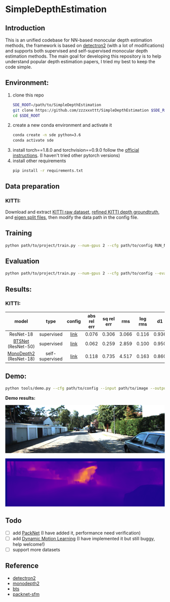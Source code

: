 # SimpleDepthEstimation

## Introduction

This is an unified codebase for NN-based monocular depth estimation methods, the framework is based on [detectron2](https://github.com/facebookresearch/detectron2) (with a lot of modifications) and supports both supervised and self-supervised monocular depth estimation methods. The main goal for developing this repository is to help understand popular depth estimation papers, I tried my best to keep the code simple.


## Environment:
1. clone this repo
   ```bash
   SDE_ROOT=/path/to/SimpleDepthEstimation
   git clone https://github.com/zzzxxxttt/SimpleDepthEstimation $SDE_ROOT
   cd $SDE_ROOT
   ```
2. create a new conda environment and activate it
   ```bash
   conda create -n sde python=3.6 
   conda activate sde
   ```
3. install torch==1.8.0 and torchvision==0.9.0 follow the [official instructions](https://pytorch.org/). (I haven't tried other pytorch versions)
4. install other requirements
   ```bash
   pip install -r requirements.txt
   ```


## Data preparation
### KITTI:
Download and extract [KITTI raw dataset](http://www.cvlibs.net/datasets/kitti/raw_data.php), [refined KITTI depth groundtruth](http://www.cvlibs.net/download.php?file=data_depth_annotated.zip), and [eigen split files](https://github.com/cleinc/bts/tree/master/train_test_inputs), then modify the data path in the config file.


## Training 
```bash
python path/to/project/train.py --num-gpus 2 --cfg path/to/config RUN_NAME run_name
```


## Evaluation
```bash
python path/to/project/train.py --num-gpus 2 --cfg path/to/config --eval MODEL.WEIGHTS /path/to/checkpoint_file
```


## Results:
### KITTI:
|         model          |      type       |                     config                      | abs rel err | sq rel err |  rms  | log rms |  d1   |  d2   |  d3   |
| :--------------------: | :-------------: | :---------------------------------------------: | :---------: | :--------: | :---: | :-----: | :---: | :---: | :---: |
|       ResNet-18        |   supervised    | [link](projects/Supervised/configs/resnet.yaml) |    0.076    |   0.306    | 3.066 |  0.116  | 0.936 | 0.990 | 0.998 |
|   [BTSNet](https://arxiv.org/abs/1907.10326) (ResNet-50)   |   supervised    |  [link](projects/Supervised/configs/bts.yaml)   |    0.062    |   0.259    | 2.859 |  0.100  | 0.950 | 0.992 | 0.998 |
| [MonoDepth2](https://arxiv.org/abs/1806.01260) (ResNet-18) | self-supervised | [link](projects/MonoDepth2/configs/resnet.yaml) |    0.118    |   0.735    | 4.517 |  0.163  | 0.860 | 0.974 | 0.994 |


## Demo:
```bash
python tools/demo.py --cfg path/to/config --input path/to/image --output path/to/output_dir MODEL.WEIGHTS /path/to/checkpoint_file
```

**Demo results:**

![](imgs/0000000100.png)

![](imgs/depth_0000000100.png)

## Todo
- [ ] add [PackNet](https://arxiv.org/abs/1905.02693) (I have added it, performance need verification)
- [ ] add [Dynamic Motion Learning](https://arxiv.org/abs/2010.16404) (I have implemented it but still buggy, help welcome!)
- [ ] support more datasets

## Reference
- [detectron2](https://github.com/facebookresearch/detectron2)
- [monodepth2](https://github.com/nianticlabs/monodepth2)
- [bts](https://github.com/cleinc/bts)
- [packnet-sfm](https://github.com/TRI-ML/packnet-sfm)